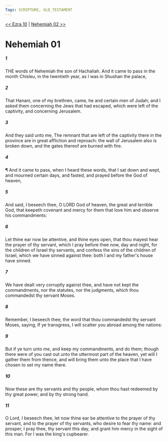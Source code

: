 ```yaml
---
Tags: SCRIPTURE, OLD_TESTAMENT
---
```


[<< Ezra 10](OLD_TESTAMENT/15_Ezra/Ezra_10.md) | [Nehemiah 02 >>](OLD_TESTAMENT/16_Nehemiah/Nehemiah_02.md)

# Nehemiah 01

##### 1

THE words of Nehemiah the son of Hachaliah. And it came to pass in the month Chisleu, in the twentieth year, as I was in Shushan the palace,

##### 2

That Hanani, one of my brethren, came, he and certain men of Judah; and I asked them concerning the Jews that had escaped, which were left of the captivity, and concerning Jerusalem.

##### 3

And they said unto me, The remnant that are left of the captivity there in the province are in great affliction and reproach: the wall of Jerusalem also is broken down, and the gates thereof are burned with fire.

##### 4

¶ And it came to pass, when I heard these words, that I sat down and wept, and mourned certain days, and fasted, and prayed before the God of heaven,

##### 5

And said, I beseech thee, O LORD God of heaven, the great and terrible God, that keepeth covenant and mercy for them that love him and observe his commandments:

##### 6

Let thine ear now be attentive, and thine eyes open, that thou mayest hear the prayer of thy servant, which I pray before thee now, day and night, for the children of Israel thy servants, and confess the sins of the children of Israel, which we have sinned against thee: both I and my father's house have sinned.

##### 7

We have dealt very corruptly against thee, and have not kept the commandments, nor the statutes, nor the judgments, which thou commandedst thy servant Moses.

##### 8

Remember, I beseech thee, the word that thou commandedst thy servant Moses, saying, If ye transgress, I will scatter you abroad among the nations:

##### 9

But if ye turn unto me, and keep my commandments, and do them; though there were of you cast out unto the uttermost part of the heaven, yet will I gather them from thence, and will bring them unto the place that I have chosen to set my name there.

##### 10

Now these are thy servants and thy people, whom thou hast redeemed by thy great power, and by thy strong hand.

##### 11

O Lord, I beseech thee, let now thine ear be attentive to the prayer of thy servant, and to the prayer of thy servants, who desire to fear thy name: and prosper, I pray thee, thy servant this day, and grant him mercy in the sight of this man. For I was the king's cupbearer.
